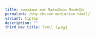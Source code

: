 ```yaml
---
title: சமரசத்தை ஏன் தேர்வுசெய்ய வேண்டும்
permalink: /why-choose-mediation-tamil/
variant: tiptap
description: ""
third_nav_title: Tamil (தமிழ்)
---
```

